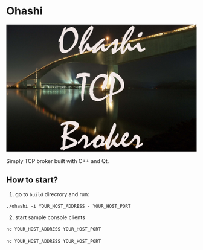 # Ohashi

![Ohasi](./assets/ohashi.jpg)

Simply TCP broker built with C++ and Qt.

## How to start?

1. go to `build` direcrory and run:

```
./ohashi -i YOUR_HOST_ADDRESS - YOUR_HOST_PORT
```

2. start sample console clients

```
nc YOUR_HOST_ADDRESS YOUR_HOST_PORT

nc YOUR_HOST_ADDRESS YOUR_HOST_PORT
```
